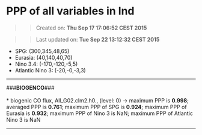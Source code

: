 PPP of all variables in lnd
==========
>> Created on: __Thu Sep 17 17:06:52 CEST 2015__ 
 
>> Last updated on: __Tue Sep 22 13:12:32 CEST 2015__ 

  * SPG: (300,345,48,65) 
  * Eurasia: (40,140,40,70) 
  * Nino 3.4: (-170,-120,-5,5) 
  * Atlantic Nino 3: (-20,-0,-3,3) 
------ 


###__BIOGENCO__### <br><br>  * biogenic CO flux, All_G02.clm2.h0., (level: 0) -> maximum PPP is __0.998__; averaged PPP is __0.761__; maximum PPP of SPG is __0.924__; maximum PPP of Eurasia is __0.932__; maximum PPP of Nino 3 is NaN; maximum PPP of Atlantic Nino 3 is NaN 
 
------ 
 
